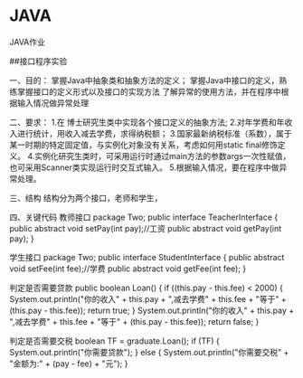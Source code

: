 # JAVA
JAVA作业

##接口程序实验

一、目的：
掌握Java中抽象类和抽象方法的定义； 
掌握Java中接口的定义，熟练掌握接口的定义形式以及接口的实现方法
了解异常的使用方法，并在程序中根据输入情况做异常处理



二、要求：
1.在 博士研究生类中实现各个接口定义的抽象方法;
2.对年学费和年收入进行统计，用收入减去学费，求得纳税额；
3.国家最新纳税标准（系数），属于某一时期的特定固定值，与实例化对象没有关系，考虑如何用static  final修饰定义。
4.实例化研究生类时，可采用运行时通过main方法的参数args一次性赋值，也可采用Scanner类实现运行时交互式输入。
5.根据输入情况，要在程序中做异常处理。


三、结构
结构分为两个接口，老师和学生，






四、关键代码
教师接口
package Two;
public interface TeacherInterface {
    public abstract void setPay(int pay);//工资
    public abstract void getPay(int pay);
}


学生接口
package Two;
public interface StudentInterface {
    public abstract void setFee(int fee);//学费
    public abstract void getFee(int fee);
}


判定是否需要贷款
public boolean Loan() {
        if ((this.pay - this.fee) < 2000) {
            System.out.println("你的收入" + this.pay + ",减去学费" + this.fee + "等于" + (this.pay - this.fee));
            return true;
        }
        System.out.println("你的收入" + this.pay + ",减去学费" + this.fee + "等于" + (this.pay - this.fee));
        return false;
    }

判定是否需要交税
 boolean TF = graduate.Loan();
            if (TF) { System.out.println("你需要贷款"); }
            else { System.out.println("你需要交税" + "金额为:" + (pay - fee) + "元"); }
            
            

